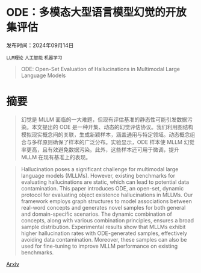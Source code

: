 # ODE：多模态大型语言模型幻觉的开放集评估

发布时间：2024年09月14日

`LLM理论` `人工智能` `机器学习`

> ODE: Open-Set Evaluation of Hallucinations in Multimodal Large Language Models

# 摘要

> 幻觉是 MLLM 面临的一大难题，但现有评估基准的静态性可能引发数据污染。本文提出的 ODE 是一种开集、动态的幻觉评估协议。我们利用图结构模拟现实概念间的关联，生成新颖样本，涵盖通用与特定领域。动态概念组合与多样原则确保了样本的广泛分布。实验显示，ODE 样本使 MLLM 幻觉率更高，且有效避免数据污染。此外，这些样本还可用于微调，提升 MLLM 在现有基准上的表现。

> Hallucination poses a significant challenge for multimodal large language models (MLLMs). However, existing benchmarks for evaluating hallucinations are static, which can lead to potential data contamination. This paper introduces ODE, an open-set, dynamic protocol for evaluating object existence hallucinations in MLLMs. Our framework employs graph structures to model associations between real-word concepts and generates novel samples for both general and domain-specific scenarios. The dynamic combination of concepts, along with various combination principles, ensures a broad sample distribution. Experimental results show that MLLMs exhibit higher hallucination rates with ODE-generated samples, effectively avoiding data contamination. Moreover, these samples can also be used for fine-tuning to improve MLLM performance on existing benchmarks.

[Arxiv](https://arxiv.org/abs/2409.09318)